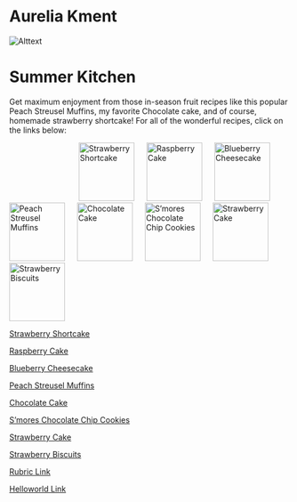 


  






# Aurelia Kment

![Alttext](https://sallysbakingaddiction.com/wp-content/uploads/2022/04/strawberry-shortcake-whipped-cream-biscuits.jpg)


# Summer Kitchen #
<p> Get maximum enjoyment from those in-season fruit recipes like this popular Peach Streusel Muffins, my favorite Chocolate cake, and of course,  homemade strawberry shortcake! For all of the wonderful recipes, click on the links below:
</p>

<p><a href="https://aurelia2024.github.io/Page-1/"><img src="https://sallysbakingaddiction.com/wp-content/uploads/2022/04/strawberry-shortcake-whipped-cream-biscuits.jpg" alt="Strawberry Shortcake" style="width:100px;height:105px;margin-left:125px;margin-right:18px;" /></a>
<a href="https://aurelia2024.github.io/Page-2/"><img src="https://images.immediate.co.uk/production/volatile/sites/30/2022/05/Raspberry-cake-92db1a0.jpg"                        quality=90&webp=true&resize=300,272" alt="Raspberry Cake" style="width:100px;height:105px;margin-right:18px;" /></a>
<a href="https://aurelia2024.github.io/page-3/"><img src="https://theloopywhisk.com/wp-content/uploads/2021/01/Blueberry-Cheesecake_730px-9.jpg.webp" alt="Blueberry Cheesecake" style="width:100px;height:105px;margin-right:18px;" /></a>
<a href="https://github.com/aurelia2024/page-4/"><img src="https://sallysbakingaddiction.com/wp-content/uploads/2014/07/peach-muffins.jpg" alt="Peach Streusel Muffins" style="width:100px;height:105px;margin-right:18px;" /></a>
<a href="https://aurelia2024.github.io/page-5/"><img src="https://sallysbakingaddiction.com/wp-content/uploads/2017/06/chocolate-zucchini-cake.jpg" alt="Chocolate Cake" style="width:100px;height:105px;margin-right:18px;" /></a>
<a href="https://aurelia2024.github.io/page-6/"><img src="https://sallysbakingaddiction.com/wp-content/uploads/2012/04/smores-chocolate-chip-cookies-5.jpg" alt="S’mores Chocolate Chip Cookies" style="width:100px;height:105px;margin-right:18px;" /></a>
<a href="https://aurelia2024.github.io/page-7/"><img src="https://sallysbakingaddiction.com/wp-content/uploads/2017/12/homemade-strawberry-cake-4.jpg" alt="Strawberry Cake" style="width:100px;height:105px;margin-right:18px;" /></a>
<a href="https://aurelia2024.github.io/page-8/"><img src="https://sallysbakingaddiction.com/wp-content/uploads/2020/01/strawberry-shortcake-biscuit-cookies.jpg" alt="Strawberry Biscuits" style="width:100px;height:105px;margin-right:18px;" /></a>
  

</p>

[Strawberry Shortcake](https://aurelia2024.github.io/Page-1/)

[Raspberry Cake](https://aurelia2024.github.io/Page-2/)

[Blueberry Cheesecake](https://aurelia2024.github.io/page-3/)

[Peach Streusel Muffins](https://aurelia2024.github.io/page-4/)

[Chocolate Cake](https://aurelia2024.github.io/page-5/)

[S’mores Chocolate Chip Cookies](https://aurelia2024.github.io/page-6/)

[Strawberry Cake](https://aurelia2024.github.io/page-7/) 

[Strawberry Biscuits](https://aurelia2024.github.io/page-8/)

[Rubric Link](https://aurelia2024.github.io/rubric/)

[Helloworld Link](https://aurelia2024.github.io/Helloworld/)

